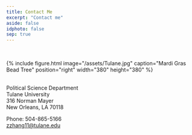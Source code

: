 ```yaml
---
title: Contact Me
excerpt: "Contact me"
aside: false
idphoto: false
sep: true
---
```



<br/>

{% include figure.html image="/assets/Tulane.jpg" caption="Mardi Gras Bead Tree" position="right" width="380" height="380" %}

<br/>
Political Science Department<br/>
Tulane University<br/>
316 Norman Mayer<br/>
New Orleans, LA 70118<br/>

Phone: 504-865-5166<br/>
zzhang11@tulane.edu
